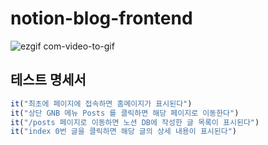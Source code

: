 # notion-blog-frontend
![ezgif com-video-to-gif](https://github.com/RyeongeunKim/notion-blog-frontend/assets/80612679/0fdc7888-2919-4ff4-88a5-13526b94f140)

## 테스트 명세서

```jsx
it("최초에 페이지에 접속하면 홈메이지가 표시된다")
it("상단 GNB 메뉴 Posts 를 클릭하면 해당 페이지로 이동한다")
it("/posts 페이지로 이동하면 노션 DB에 작성한 글 목록이 표시된다")
it("index 0번 글을 클릭하면 해당 글의 상세 내용이 표시된다")
```
